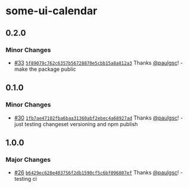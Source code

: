 # some-ui-calendar

## 0.2.0

### Minor Changes

- [#33](https://github.com/paulgsc/some-ui/pull/33) [`5f89079c762c6357b56728870e5cbb15a8a812a3`](https://github.com/paulgsc/some-ui/commit/5f89079c762c6357b56728870e5cbb15a8a812a3) Thanks [@paulgsc](https://github.com/paulgsc)! - make the package public

## 0.1.0

### Minor Changes

- [#30](https://github.com/paulgsc/some-ui/pull/30) [`1fb7ae47102fba6baa31360abf2ebec4a68927ad`](https://github.com/paulgsc/some-ui/commit/1fb7ae47102fba6baa31360abf2ebec4a68927ad) Thanks [@paulgsc](https://github.com/paulgsc)! - just testing changeset versioning and npm publish

## 1.0.0

### Major Changes

- [#26](https://github.com/paulgsc/some-ui/pull/26) [`b6429ec620e403756f2db1590cf5c6bf096807ef`](https://github.com/paulgsc/some-ui/commit/b6429ec620e403756f2db1590cf5c6bf096807ef) Thanks [@paulgsc](https://github.com/paulgsc)! - testing ci
